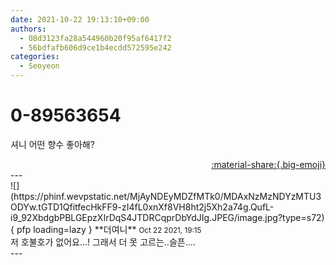 ```yaml
---
date: 2021-10-22 19:13:10+09:00
authors:
  - 08d3123fa28a544960b20f95af6417f2
  - 56bdfafb606d9ce1b4ecdd572595e242
categories:
  - Seoyeon
---
```


# 0-89563654

<div class="post-container" markdown="1">
<div class="content-container md-sidebar__scrollwrap" markdown="1">

셔니 어떤 향수 좋아해?

</div>
</div>

<div style="text-align: right;" markdown="1">
<a href="https://weverse.io/fromis9/fanpost/0-89563654" style="text-align: right;">:material-share:{.big-emoji}</a>
</div>
---

<div class="comments-container md-sidebar__scrollwrap" markdown="1">
<div class="comment" markdown="1">
<div class='id-container' markdown="1">
![](https://phinf.wevpstatic.net/MjAyNDEyMDZfMTk0/MDAxNzMzNDYzMTU3ODYw.tGTD1QfitfecHkFF9-zI4fL0xnXf8VH8ht2j5Xh2a74g.QufL-i9_92XbdgbPBLGEpzXIrDqS4JTDRCqprDbYdJIg.JPEG/image.jpg?type=s72){ pfp loading=lazy }
**<span class="artist">더여니</span>** <small>Oct 22 2021, 19:15</small><br>
</div>
<div class='comment-body' markdown="1">
저 호불호가 없어요...! 그래서 더 못 고르는..슬픈....
</div>
</div>
</div>
---
